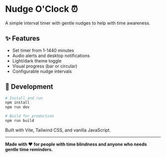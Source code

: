 # Nudge O'Clock ⏰

A simple interval timer with gentle nudges to help with time awareness.

## ✨ Features

- Set timer from 1-1440 minutes
- Audio alerts and desktop notifications
- Light/dark theme toggle
- Visual progress (bar or circular)
- Configurable nudge intervals

## 🚀 Development

```bash
# Install and run
npm install
npm run dev

# Build for production
npm run build
```

Built with Vite, Tailwind CSS, and vanilla JavaScript.

---

**Made with ❤️ for people with time blindness and anyone who needs gentle time reminders.**
